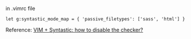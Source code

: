 in .vimrc file

`let g:syntastic_mode_map = { 'passive_filetypes': ['sass', 'html'] }`

Reference: [VIM + Syntastic: how to disable the checker?](http://stackoverflow.com/questions/20030603/vim-syntastic-how-to-disable-the-checker)